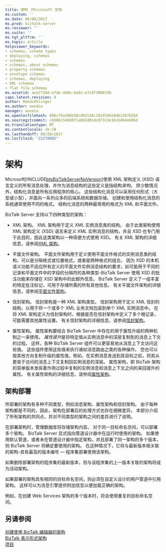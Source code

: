 ```yaml
---
title: 架构 |Microsoft 文档
ms.custom: ''
ms.date: 06/08/2017
ms.prod: biztalk-server
ms.reviewer: ''
ms.suite: ''
ms.tgt_pltfrm: ''
ms.topic: article
helpviewer_keywords:
- schemas, schema types
- deploying, schemas
- schemas
- schemas, about schemas
- property schemas
- envelope schemas
- schemas, deploying
- XML schemas
- flat file schemas
ms.assetid: aea772bd-e7ab-448e-ba82-e7c8f38087db
caps.latest.revision: 9
author: MandiOhlinger
ms.author: mandia
manager: anneta
ms.openlocfilehash: 696c79a30bb58cd91536c19c97db54d6159762b6
ms.sourcegitcommit: cb908c540d8f1a692d01dc8f313e16cb4b4e696d
ms.translationtype: MT
ms.contentlocale: zh-CN
ms.lasthandoff: 09/20/2017
ms.locfileid: "22270085"
---
```

# <a name="schemas"></a>架构
Microsoft[!INCLUDE[btsBizTalkServerNoVersion](../includes/btsbiztalkservernoversion-md.md)]使用 XML 架构定义 (XSD) 语言定义的所有消息处理，并作为消息结构的这些定义是指结构*架构*。 除少数情况外，结构化消息是所有应用程序的核心。 这些结构化消息可以采用任何形式（大型或小型），并面向一系列众多的后端系统和数据存储。 创建和使用结构化消息的系统通常使用不同的格式。 结构化消息的两种最常用的格式为 XML 和平面文件。  
  
 BizTalk Server 支持以下四种类型的架构：  
  
-   XML 架构。 XML 架构用于定义 XML 实例消息类的结构。 由于此类架构使用 XML 架构定义 (XSD) 语言来定义 XML 实例消息的结构，并且 XSD 也专门用于此目的，因此这类架构以一种简便方式使用 XSD。 有关 XML 架构的详细信息，请参阅[XML 架构](../core/xml-schemas.md)。  
  
-   平面文件架构。 平面文件架构用于定义使用平面文件格式的实例消息类的结构，可以是分隔格式或位置格式，或者是两种格式的组合。 因为 XSD 的本机语义功能不适应所有定义的平面文件实例消息结构的要求，如可能用于不同的记录和平面文件中的字段的分隔符的各种类型-BizTalk Server 使用 XSD 的批注功能来存储在 XSD 架构中的此额外信息。 BizTalk Server 定义了一组丰富的特定批注标记，可用于存储所需的所有其他信息。 有关平面文件架构的详细信息，请参阅[平面文件架构](../core/flat-file-schemas.md)。  
  
-   信封架构。 信封架构是一种 XML 架构类型。 信封架构用于定义 XML 信封的结构，以用于将一个或多个 XML 业务文档包装到单个 XML 实例消息中。 在将 XML 架构定义为信封架构时，根据是否在信封架构中定义了多个根记录，可能需要其他属性设置。 有关信封架构的详细信息，请参阅[信封架构](../core/envelope-schemas.md)。  
  
-   属性架构。 属性架构要结合 BizTalk Server 中存在的用于属性升级的两种机制之一来使用。 *属性提升*是将特定值从实例消息中的深层复制到的消息上下文的过程。 这样，各种 BizTalk Server 组件可以更容易地从消息上下文访问这些值。 这些组件使用这些值来执行诸如消息路由之类的各种操作。 您也可以按其他方向复制升级的属性值，例如，在实例消息发送到其目标之前，将其从更易于访问的消息上下文复制回实例消息的深层。 属性架构，即 BizTalk 架构的简单版本发挥着作用过程中复制的实例消息和消息上下文之间的来回提升的属性。 有关属性架构的详细信息，请参阅[属性架构](../core/property-schemas.md)。  
  
## <a name="schema-deployment"></a>架构部署  
 所部署的架构有多种不同类型，例如消息架构、属性架构和信封架构。 由于每种架构都是不同的，因此，架构在部署后的处理方式也存在细微差异。 本部分介绍了所有架构的共同点，并对不同类型的架构之间的差异进行了说明。  
  
 在部署架构时，管理数据库将存储架构内容。 对于同一目标命名空间，可以部署多个架构。 BizTalk Server 显式指向管道设计器中在运行时使用的架构。 如果使用默认管道，或者未在管道设计器中指定架构，并且部署了同一架构的多个版本，则 BizTalk Server 将确定要使用的架构。 在这种情况下，它将与最新版本相关联的架构-具有最高的版本编号 — 程序集部署使用该架构。  
  
 如果删除部署架构的程序集的最新版本，则与该程序集的上一版本关联的架构将成为活动架构。  
  
 如果部署的架构具有相同的目标命名空间，则必须在自定义设计的用户管道中引用架构。 这样可以为消息引擎提供附加信息以便加载正确的架构。  
  
 例如，在创建 Web Services 架构的多个版本时，将会使用重复的目标命名空间。  
  
## <a name="see-also"></a>另请参阅  
 [创建使用 BizTalk 编辑器的架构](../core/creating-schemas-using-biztalk-editor.md)   
 [BizTalk 表示形式架构](../core/biztalk-representation-of-schemas.md)   
 [项目](../core/artifacts.md)